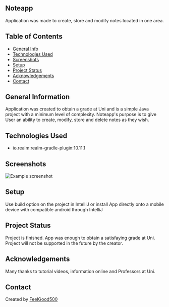 ## Noteapp
Application was made to create, store and modify notes located in one area.


## Table of Contents
* [General Info](#general-information)
* [Technologies Used](#technologies-used)
* [Screenshots](#screenshots)
* [Setup](#setup)
* [Project Status](#project-status)
* [Acknowledgements](#acknowledgements)
* [Contact](#contact)


## General Information
Application was created to obtain a grade at Uni and is a simple Java project with a minimum level of complexity. Noteapp's purpose is to give User an ability to create, modify, store and delete notes as they wish.

## Technologies Used
- io.realm:realm-gradle-plugin:10.11.1

## Screenshots
![Example screenshot](./img/screenshot.png)


## Setup
Use build option on the project in IntelliJ or install App directly onto a mobile device with compatible android through IntelliJ

## Project Status
Project is finished. App was enough to obtain a satisfaying grade at Uni. Project will not be supported in the future by the creator.

## Acknowledgements
Many thanks to tutorial videos, information online and Professors at Uni.


## Contact
Created by [FeelGood500](https://github.com/FeelGood500)